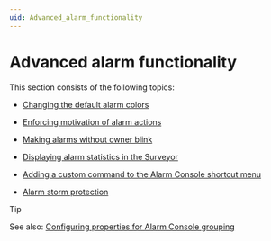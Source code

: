 ```yaml
---
uid: Advanced_alarm_functionality
---
```


# Advanced alarm functionality

This section consists of the following topics:

- [Changing the default alarm colors](Changing_the_default_alarm_colors.md)

- [Enforcing motivation of alarm actions](Enforcing_motivation_of_alarm_actions.md)

- [Making alarms without owner blink](Making_alarms_without_owner_blink.md)

- [Displaying alarm statistics in the Surveyor](Displaying_alarm_statistics_in_the_Surveyor.md)

- [Adding a custom command to the Alarm Console shortcut menu](Adding_a_custom_command_to_the_Alarm_Console_shortcut_menu.md)

- [Alarm storm protection](Alarm_storm_protection.md)

> [!TIP]
> See also:
> [Configuring properties for Alarm Console grouping](../../part_7/SkylineDataminerFolder/PropertyConfiguration_xml.md#configuring-properties-for-alarm-console-grouping)
